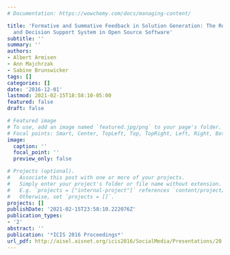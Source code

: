 ```yaml
---
# Documentation: https://wowchemy.com/docs/managing-content/

title: 'Formative and Summative Feedback in Solution Generation: The Role of Community
  and Decision Support System in Open Source Software'
subtitle: ''
summary: ''
authors:
- Albert Armisen
- Ann Majchrzak
- Sabine Brunswicker
tags: []
categories: []
date: '2016-12-01'
lastmod: 2021-02-15T18:58:10-05:00
featured: false
draft: false

# Featured image
# To use, add an image named `featured.jpg/png` to your page's folder.
# Focal points: Smart, Center, TopLeft, Top, TopRight, Left, Right, BottomLeft, Bottom, BottomRight.
image:
  caption: ''
  focal_point: ''
  preview_only: false

# Projects (optional).
#   Associate this post with one or more of your projects.
#   Simply enter your project's folder or file name without extension.
#   E.g. `projects = ["internal-project"]` references `content/project/deep-learning/index.md`.
#   Otherwise, set `projects = []`.
projects: []
publishDate: '2021-02-15T23:58:10.222076Z'
publication_types:
- '2'
abstract: ''
publication: '*ICIS 2016 Proceedings*'
url_pdf: http://aisel.aisnet.org/icis2016/SocialMedia/Presentations/20
---
```


